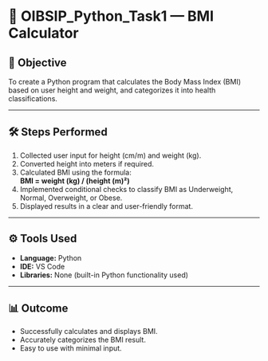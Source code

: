 # 📌 OIBSIP_Python_Task1 — BMI Calculator

## 🎯 Objective
To create a Python program that calculates the Body Mass Index (BMI) based on user height and weight, and categorizes it into health classifications.

---

## 🛠️ Steps Performed
1. Collected user input for height (cm/m) and weight (kg).
2. Converted height into meters if required.
3. Calculated BMI using the formula:  
   **BMI = weight (kg) / (height (m)²)**
4. Implemented conditional checks to classify BMI as Underweight, Normal, Overweight, or Obese.
5. Displayed results in a clear and user-friendly format.

---

## ⚙️ Tools Used
- **Language:** Python
- **IDE:** VS Code
- **Libraries:** None (built-in Python functionality used)

---

## 📊 Outcome
- Successfully calculates and displays BMI.
- Accurately categorizes the BMI result.
- Easy to use with minimal input.
